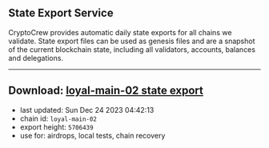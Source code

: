 ## State Export Service
CryptoCrew provides automatic daily state exports for all chains we validate. State export files can be used as genesis files and are a snapshot of the current blockchain state, including all validators, accounts, balances and delegations.

---
**Download: [loyal-main-02 state export](https://dl.ccvalidators.com/SERVICE/loyal/loyal-main-02_export_5706439.json)**
---

- last updated: Sun Dec 24 2023 04:42:13
- chain id: `loyal-main-02`
- export height: `5706439`
- use for: airdrops, local tests, chain recovery
